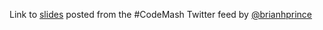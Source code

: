 Link to [slides](https://skydrive.live.com/view.aspx?resid=94EE1D8B873177EC!48636&app=PowerPoint&authkey=!ABMzB6KwnpWmZxE) posted from the #CodeMash Twitter feed by [@brianhprince](http://twitter.com/@brianhprince)
